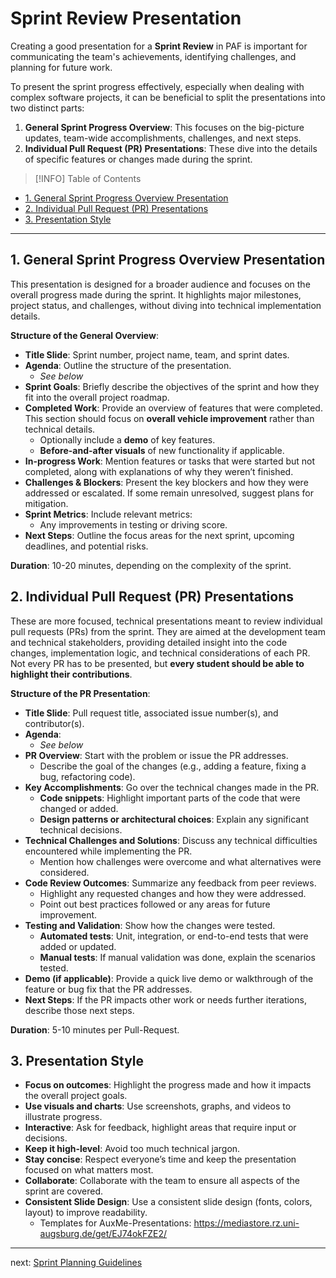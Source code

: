 # Sprint Review Presentation

Creating a good presentation for a **Sprint Review** in PAF is important for communicating the team's achievements, identifying challenges, and planning for future work.

To present the sprint progress effectively, especially when dealing with complex software projects, it can be beneficial to split the presentations into two distinct parts:

1. **General Sprint Progress Overview**: This focuses on the big-picture updates, team-wide accomplishments, challenges, and next steps.
2. **Individual Pull Request (PR) Presentations**: These dive into the details of specific features or changes made during the sprint.

>[!INFO] Table of Contents

- [1. General Sprint Progress Overview Presentation](#1-general-sprint-progress-overview-presentation)
- [2. Individual Pull Request (PR) Presentations](#2-individual-pull-request-pr-presentations)
- [3. Presentation Style](#3-presentation-style)

---

## 1. General Sprint Progress Overview Presentation

This presentation is designed for a broader audience and focuses on the overall progress made during the sprint. It highlights major milestones, project status, and challenges, without diving into technical implementation details.

**Structure of the General Overview**:

- **Title Slide**: Sprint number, project name, team, and sprint dates.
- **Agenda**: Outline the structure of the presentation.
  - *See below*
- **Sprint Goals**: Briefly describe the objectives of the sprint and how they fit into the overall project roadmap.
- **Completed Work**: Provide an overview of features that were completed. This section should focus on **overall vehicle improvement** rather than technical details.
  - Optionally include a **demo** of key features.
  - **Before-and-after visuals** of new functionality if applicable.
- **In-progress Work**: Mention features or tasks that were started but not completed, along with explanations of why they weren’t finished.
- **Challenges & Blockers**: Present the key blockers and how they were addressed or escalated. If some remain unresolved, suggest plans for mitigation.
- **Sprint Metrics**: Include relevant metrics:
  - Any improvements in testing or driving score.
- **Next Steps**: Outline the focus areas for the next sprint, upcoming deadlines, and potential risks.

**Duration**: 10-20 minutes, depending on the complexity of the sprint.

## 2. Individual Pull Request (PR) Presentations

These are more focused, technical presentations meant to review individual pull requests (PRs) from the sprint. They are aimed at the development team and technical stakeholders, providing detailed insight into the code changes, implementation logic, and technical considerations of each PR.
Not every PR has to be presented, but **every student should be able to highlight their contributions**.

**Structure of the PR Presentation**:

- **Title Slide**: Pull request title, associated issue number(s), and contributor(s).
- **Agenda**:
  - *See below*
- **PR Overview**: Start with the problem or issue the PR addresses.
  - Describe the goal of the changes (e.g., adding a feature, fixing a bug, refactoring code).
- **Key Accomplishments**: Go over the technical changes made in the PR.
  - **Code snippets**: Highlight important parts of the code that were changed or added.
  - **Design patterns or architectural choices**: Explain any significant technical decisions.
- **Technical Challenges and Solutions**: Discuss any technical difficulties encountered while implementing the PR.
  - Mention how challenges were overcome and what alternatives were considered.
- **Code Review Outcomes**: Summarize any feedback from peer reviews.
  - Highlight any requested changes and how they were addressed.
  - Point out best practices followed or any areas for future improvement.
- **Testing and Validation**: Show how the changes were tested.
  - **Automated tests**: Unit, integration, or end-to-end tests that were added or updated.
  - **Manual tests**: If manual validation was done, explain the scenarios tested.
- **Demo (if applicable)**: Provide a quick live demo or walkthrough of the feature or bug fix that the PR addresses.
- **Next Steps**: If the PR impacts other work or needs further iterations, describe those next steps.

**Duration**: 5-10 minutes per Pull-Request.

## 3. Presentation Style

- **Focus on outcomes**: Highlight the progress made and how it impacts the overall project goals.
- **Use visuals and charts**: Use screenshots, graphs, and videos to illustrate progress.
- **Interactive**: Ask for feedback, highlight areas that require input or decisions.
- **Keep it high-level**: Avoid too much technical jargon.
- **Stay concise**: Respect everyone’s time and keep the presentation focused on what matters most.
- **Collaborate**: Collaborate with the team to ensure all aspects of the sprint are covered.
- **Consistent Slide Design**: Use a consistent slide design (fonts, colors, layout) to improve readability.
  - Templates for AuxMe-Presentations: <https://mediastore.rz.uni-augsburg.de/get/EJ74okFZE2/>

---

next: [Sprint Planning Guidelines](sprint_planning_guidelines.md)
